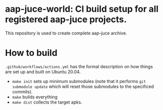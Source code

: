 
# aap-juce-world: CI build setup for all registered aap-juce projects.

This repository is used to create complete aap-juce archive.

# How to build

`.github/workflows/actions.yml` has the formal description on how things are set up and built on Ubuntu 20.04.

- `make init` sets up minimum submodules (note that it performs `git submodule update` which will reset those submodules to the specificed commits).
- `make` builds everything
- `make dist` collects the target apks.

